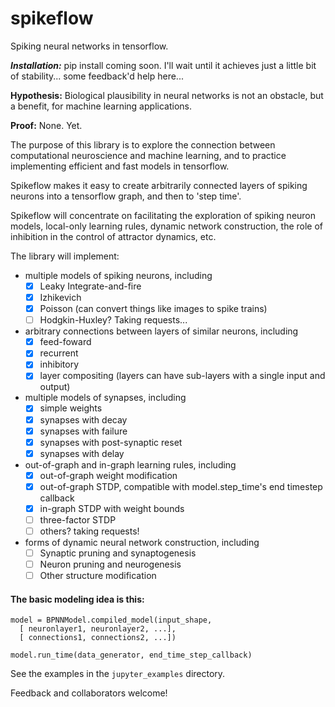 # spikeflow

Spiking neural networks in tensorflow.

***Installation:*** pip install coming soon. I'll wait until it achieves just a little bit of stability... some feedback'd help here...



**Hypothesis:** Biological plausibility in neural networks is not an obstacle, but a benefit, for machine learning applications.

**Proof:** None. Yet.

The purpose of this library is to explore the connection between computational neuroscience and machine learning, and to practice implementing efficient and fast models in tensorflow.

Spikeflow makes it easy to create arbitrarily connected layers of spiking neurons into a tensorflow graph, and then to 'step time'.

Spikeflow will concentrate on facilitating the exploration of spiking neuron models, local-only learning rules, dynamic network construction, the role of inhibition in the control of attractor dynamics, etc.

The library will implement:
- multiple models of spiking neurons, including
  - [x] Leaky Integrate-and-fire
  - [x] Izhikevich
  - [x] Poisson (can convert things like images to spike trains)
  - [ ] Hodgkin-Huxley? Taking requests...
- arbitrary connections between layers of similar neurons, including
  - [x] feed-foward
  - [x] recurrent
  - [x] inhibitory
  - [x] layer compositing (layers can have sub-layers with a single input and output)
- multiple models of synapses, including
  - [x] simple weights
  - [x] synapses with decay
  - [x] synapses with failure
  - [x] synapses with post-synaptic reset
  - [x] synapses with delay
- out-of-graph and in-graph learning rules, including
  - [x] out-of-graph weight modification
  - [x] out-of-graph STDP, compatible with model.step_time's end timestep callback
  - [x] in-graph STDP with weight bounds
  - [ ] three-factor STDP
  - [ ] others? taking requests!
- forms of dynamic neural network construction, including
  - [ ] Synaptic pruning and synaptogenesis
  - [ ] Neuron pruning and neurogenesis
  - [ ] Other structure modification

#### The basic modeling idea is this:

```
model = BPNNModel.compiled_model(input_shape,
  [ neuronlayer1, neuronlayer2, ...],
  [ connections1, connections2, ...])

model.run_time(data_generator, end_time_step_callback)
```

See the examples in the `jupyter_examples` directory.

Feedback and collaborators welcome!
